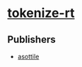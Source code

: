 # [tokenize-rt](https://pypi.org/project/tokenize-rt)



## Publishers
- [asottile](https://pypi.org/user/asottile)

